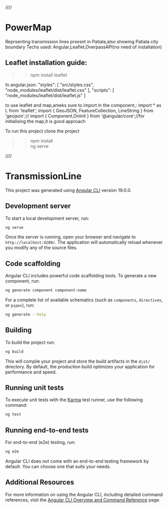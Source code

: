 ////
# PowerMap
Reprsenting transmission lines prsesnt in Patiala,also showing Patiala city boundary
Techs used: Angular,Leaflet,OverpassAPI(no need of installation)

## Leaflet installation guide:
>>npm install leaflet

In angular.json:
"styles": [
              "src/styles.css",
              "node_modules/leaflet/dist/leaflet.css"
            ],
            "scripts": [
              "node_modules/leaflet/dist/leaflet.js"
            ]

to use leaflet and map,ameks sure to import in the component,:
import * as L from 'leaflet';
import { GeoJSON, FeatureCollection, LineString } from 'geojson';//
import { Component,OnInit } from '@angular/core';//for initialising the map,it is good approach




To run this project
clone the project
>>npm install <br/>
>>ng serve 



////
# TransmissionLine

This project was generated using [Angular CLI](https://github.com/angular/angular-cli) version 19.0.0.

## Development server

To start a local development server, run:

```bash
ng serve
```

Once the server is running, open your browser and navigate to `http://localhost:4200/`. The application will automatically reload whenever you modify any of the source files.

## Code scaffolding

Angular CLI includes powerful code scaffolding tools. To generate a new component, run:

```bash
ng generate component component-name
```

For a complete list of available schematics (such as `components`, `directives`, or `pipes`), run:

```bash
ng generate --help
```

## Building

To build the project run:

```bash
ng build
```

This will compile your project and store the build artifacts in the `dist/` directory. By default, the production build optimizes your application for performance and speed.

## Running unit tests

To execute unit tests with the [Karma](https://karma-runner.github.io) test runner, use the following command:

```bash
ng test
```

## Running end-to-end tests

For end-to-end (e2e) testing, run:

```bash
ng e2e
```

Angular CLI does not come with an end-to-end testing framework by default. You can choose one that suits your needs.

## Additional Resources

For more information on using the Angular CLI, including detailed command references, visit the [Angular CLI Overview and Command Reference](https://angular.dev/tools/cli) page.
